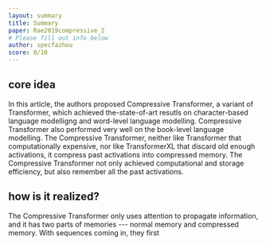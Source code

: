 ```yaml
---
layout: summary
title: Summary
paper: Rae2019compressive_2
# Please fill out info below
author: specfazhou
score: 8/10
---
```


## core idea
In this article, the authors proposed Compressive Transformer, a variant of Transformer, which achieved the-state-of-art resutls on character-based language modelligng and word-level language modelling.
Compressive Transformer also performed very well on the book-level language modelling. The Compressive Transformer, neither like Transformer that computationally expensive, nor like TransformerXL that discard old enough activations, it compress past activations into compressed memory.
The Compressive Transformer not only achieved computational and storage efficiency, but also remember all the past activations. 

## how is it realized?
The Compressive Transformer only uses attention to propagate information, and it has two parts of memories --- normal memory and compressed memory. With sequences coming in, they first 

